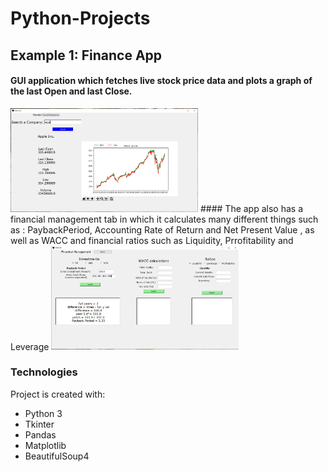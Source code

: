 # Python-Projects
## Example 1: Finance App
#### GUI application which fetches live stock price data and plots a graph of the last Open and last Close.
<img src="FinanceApp/App/screenshots/Screenshot2.PNG" width="300">
#### The app also has a financial management tab in which it calculates many different things such as : PaybackPeriod, Accounting Rate of Return and Net Present Value , as well as  WACC and financial ratios such as Liquidity, Prrofitability and Leverage
<img src="FinanceApp/App/screenshots/screenshot3.PNG" width="300">

### Technologies
Project is created with:
* Python 3
* Tkinter
* Pandas
* Matplotlib
* BeautifulSoup4

